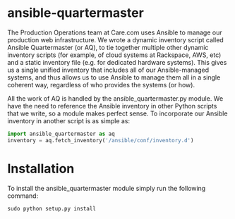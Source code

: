 # ansible-quartermaster

The Production Operations team at Care.com uses Ansible to manage our
production web infrastructure. We wrote a dynamic inventory script called
Ansible Quartermaster (or AQ), to tie together multiple other dynamic
inventory scripts (for example, of cloud systems at Rackspace, AWS, etc)
and a static inventory file (e.g. for dedicated hardware systems). This
gives us a single unified inventory that includes all of our
Ansible-managed systems, and thus allows us to use Ansible to manage them
all in a single coherent way, regardless of who provides the systems (or
how).

All the work of AQ is handled by the ansible_quartermaster.py module. We
have the need to reference the Ansible inventory in other Python scripts
that we write, so a module makes perfect sense.  To incorporate our 
Ansible inventory in another script is as simple as:

  ```python
  import ansible_quartermaster as aq
  inventory = aq.fetch_inventory('/ansible/conf/inventory.d')
  ```

# Installation

To install the ansible_quartermaster module simply run the following command:

  `sudo python setup.py install`


